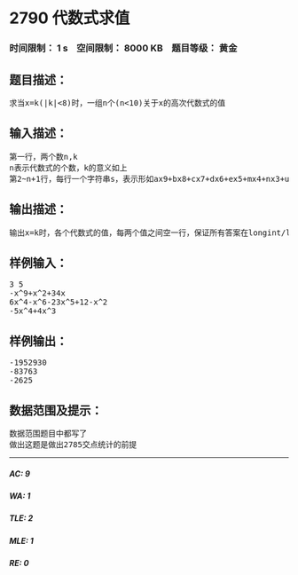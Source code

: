 # 2790 代数式求值   
### 时间限制： 1 s&nbsp;&nbsp;&nbsp;&nbsp;空间限制： 8000 KB&nbsp;&nbsp;&nbsp;&nbsp;题目等级： 黄金  
## 题目描述：  

<pre>
求当x=k(|k|<8)时，一组n个(n<10)关于x的高次代数式的值
</pre>
  
  
## 输入描述：  

<pre>
第一行，两个数n,k
n表示代数式的个数，k的意义如上
第2~n+1行，每行一个字符串s，表示形如ax9+bx8+cx7+dx6+ex5+mx4+nx3+ux2+vx+w的代数式，保证所有系数都为整数，可能为0，某一项系数为0时省略该项，系数为1时只写加号，系数为-1时只写减号
</pre>
  
  
## 输出描述：  

<pre>
输出x=k时，各个代数式的值，每两个值之间空一行，保证所有答案在longint/long long范围内
</pre>
  
  
## 样例输入：  

<pre>
3 5  
-x^9+x^2+34x  
6x^4-x^6-23x^5+12-x^2  
-5x^4+4x^3
</pre>
  
  
## 样例输出：  

<pre>
-1952930  
-83763  
-2625
</pre>
  
  
## 数据范围及提示：  

<pre>
数据范围题目中都写了
做出这题是做出2785交点统计的前提
</pre>
  
  
***  

##### AC: 9  
##### WA: 1  
##### TLE: 2  
##### MLE: 1  
##### RE: 0  
